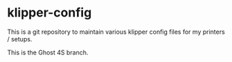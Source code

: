 # klipper-config

This is a git repository to maintain various klipper config files for my printers / setups.

This is the Ghost 4S branch.
